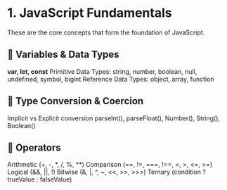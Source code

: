 # 1. JavaScript Fundamentals
These are the core concepts that form the foundation of JavaScript.

 ## 📌 Variables & Data Types
**var, let, const**
Primitive Data Types: string, number, boolean, null, undefined, symbol, bigint
Reference Data Types: object, array, function

## 📌 Type Conversion & Coercion
Implicit vs Explicit conversion
parseInt(), parseFloat(), Number(), String(), Boolean()

## 📌 Operators
Arithmetic (+, -, *, /, %, **)
Comparison (==, !=, ===, !==, <, >, <=, >=)
Logical (&&, ||, !)
Bitwise (&, |, ^, ~, <<, >>, >>>)
Ternary (condition ? trueValue : falseValue)